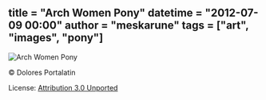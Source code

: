 title = "Arch Women Pony"
datetime = "2012-07-09 00:00"
author = "meskarune"
tags = ["art", "images", "pony"]
----------

![Arch Women Pony](/media/images/AWpony.png)

&copy; Dolores Portalatin

License: [Attribution 3.0 Unported](http://creativecommons.org/licenses/by/3.0/)
